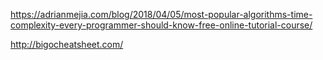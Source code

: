 https://adrianmejia.com/blog/2018/04/05/most-popular-algorithms-time-complexity-every-programmer-should-know-free-online-tutorial-course/

http://bigocheatsheet.com/